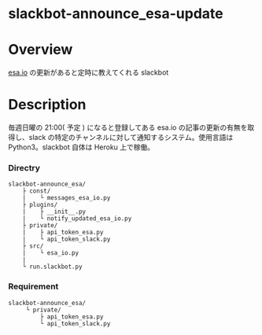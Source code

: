 # slackbot-announce_esa-update

# Overview
[esa.io](https://k3webtech.esa.io/) の更新があると定時に教えてくれる slackbot

# Description
毎週日曜の 21:00( 予定 ) になると登録してある esa.io の記事の更新の有無を取得し、slack の特定のチャンネルに対して通知するシステム。使用言語は Python3。slackbot 自体は Heroku 上で稼働。

### Directry
```
slackbot-announce_esa/
    ├ const/
    |    └ messages_esa_io.py
    ├ plugins/
    |    ├ __init__.py
    |    └ notify_updated_esa_io.py 
    ├ private/
    |    ├ api_token_esa.py
    |    └ api_token_slack.py
    ├ src/ 
    |    └ esa_io.py 
    |
    └ run.slackbot.py
```
### Requirement
```
slackbot-announce_esa/
     └ private/
         ├ api_token_esa.py
         └ api_token_slack.py
```
